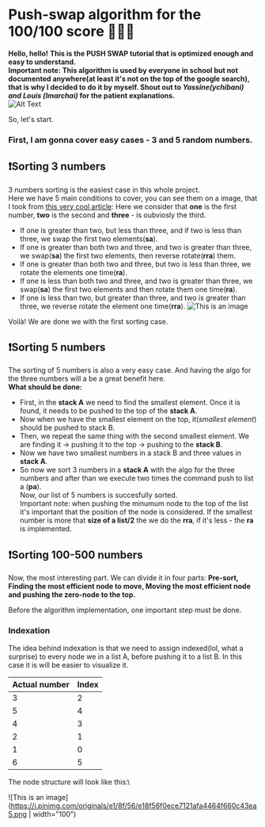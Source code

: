 # Push-swap algorithm for the 100/100 score 👩🏼‍💻
**Hello, hello!** 
**This is the PUSH SWAP tutorial that is optimized enough and easy to understand.\
Important note: This algorithm is used by everyone in school but not documented anywhere(at least it's not on the top of the google search), that is why I decided to do it by myself. Shout out to *Yassine(ychibani) and Louis (lmarchai)* for the patient explanations.**\
![Alt Text](https://media.tenor.com/XSdY1YWJzowAAAAC/jess-new-girl-new-girl-jess.gif)


So, let's start.
### **First, I am gonna cover easy cases - 3 and 5 random numbers.**
## ❗️Sorting 3 numbers
3 numbers sorting is the easiest case in this whole project.\
Here we have 5 main conditions to cover, you can see them on a image, that I took from [this very cool article](https://medium.com/@jamierobertdawson/push-swap-the-least-amount-of-moves-with-two-stacks-d1e76a71789a):
Here we consider that **one** is the first number, **two** is the second and **three** - is oubviosly the third. 

- If one is greater than two, but less than three, and if two is less than three, we swap the first two elements(**sa**).
- If one is greater than both two and three, and two is greater than three, we swap(**sa**) the first two elements, then reverse rotate(**rra**) them.
- If one is greater than both two and three, but two is less than three, we rotate the elements one time(**ra**).
- If one is less than both two and three, and two is greater than three, we swap(**sa**) the first two elements and then rotate them one time(**ra**).
- If one is less than two, but greater than three, and two is greater than three, we reverse rotate the element one time(**rra**).
![This is an image](https://miro.medium.com/v2/resize:fit:1400/format:webp/1*D0U1zQFQnkI4Q_Z0QPi69g.png)

Voilà! We are done we with the first sorting case. 

## ❗️Sorting 5 numbers
The sorting of 5 numbers is also a very easy case. And having the algo for the three numbers will a be a great benefit here.\
**What should be done:**
- First, in the **stack A** we need to find the smallest element. Once it is found, it needs to be pushed to the top of the **stack A**. 
- Now when we have the smallest element on the top, it(*smallest element*) should be pushed to stack B.
- Then, we repeat the same thing with the second smallest element. We are finding it -> pushing it to the top -> pushing to the **stack B**.
- Now we have two smallest numbers in a stack B and three values in **stack A**. 
- So now we sort 3 numbers in a **stack A** with the algo for the three numbers and after than we execute two times the command push to list a (**pa**).\
Now, our list of 5 numbers is succesfully sorted.\
Important note: when pushing the minumum node to the top of the list it's important that the position of the node is considered. If the smallest number is more that **size of a list/2** the we do the **rra**, if it's less - the **ra** is implemented. 

## ❗️Sorting 100-500 numbers

Now, the most interesting part. We can divide it in four parts: **Pre-sort, Finding the most efficient node to move, Moving the most efficient node and pushing the zero-node to the top.**

Before the algorithm implementation, one important step must be done. 

### Indexation

The idea behind indexation is that we need to assign indexed(lol, what a surprise) to every node we in a list A, before pushing it to a list B. In this case it is will be easier to visualize it. 

|Actual number    | Index |
| ----------- | ----------- |
| 3           |2        |
|5            | 4       |
|4            | 3       |
|2            | 1       |
|1            | 0       |
|6            | 5       |

The node structure will look like this:\

![This is an image](https://i.pinimg.com/originals/e1/8f/56/e18f56f0ece7121afa4464f660c43ea5.png | width="100")


